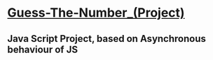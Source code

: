 # [Guess-The-Number_(Project)](git@github.com:NoorAli-180/Fetch_Country_Data_From_API.git)

<h2><strong> Java Script Project</strong>, based on <strong>Asynchronous</strong> behaviour of <strong>JS</strong></h2>
